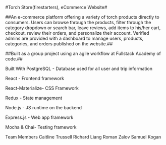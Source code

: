 #Torch Store(firestarters), eCommerce Website#

##An e-commerce platform offering a variety of torch products directly to consumers. Users can browse through the products, filter through the category dropdown or search bar, leave reviews, add items to his/her cart, checkout, review their orders, and personalize their account. Verified admins are provided with a dashboard to manage users, products, categories, and orders published on the website.##

##Built as a group project using an agile workflow at Fullstack Academy of code.##

Built With
PostgreSQL - Database used for all user and trip information

React - Frontend framework

React-Materialize- CSS Framework

Redux - State management

Node.js - JS runtime on the backend

Express.js - Web app framework

Mocha & Chai- Testing framework

Team Members
Caitline Trussell
Richard Liang
Roman Zalov
Samuel Kogan
